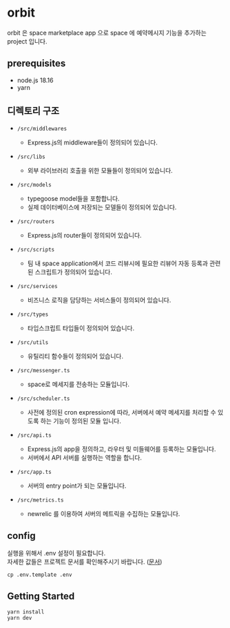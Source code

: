 # orbit
orbit 은 space marketplace app 으로 space 에 예약메시지 기능을 추가하는 project 입니다.

## prerequisites
* node.js 18.16
* yarn

## 디렉토리 구조
* `/src/middlewares`
  * Express.js의 middleware들이 정의되어 있습니다.

* `/src/libs`
  * 외부 라이브러리 호출을 위한 모듈들이 정의되어 있습니다.
  
* `/src/models`
  * typegoose model들을 포함합니다.
  * 실제 데이터베이스에 저장되는 모델들이 정의되어 있습니다.
  
* `/src/routers`
  * Express.js의 router들이 정의되어 있습니다.

* `/src/scripts`
  * 팀 내 space application에서 코드 리뷰시에 필요한 리뷰어 자동 등록과 관련된 스크립트가 정의되어 있습니다.
  
* `/src/services`
  * 비즈니스 로직을 담당하는 서비스들이 정의되어 있습니다.

* `/src/types`
  * 타입스크립트 타입들이 정의되어 있습니다.
  
* `/src/utils`
  * 유틸리티 함수들이 정의되어 있습니다.

* `/src/messenger.ts`
  * space로 메세지를 전송하는 모듈입니다.
  
* `/src/scheduler.ts`
  * 사전에 정의된 cron expression에 따라, 서버에서 예약 메세지를 처리할 수 있도록 하는 기능이 정의된 모듈 입니다.

* `/src/api.ts`
  * Express.js의 app을 정의하고, 라우터 및 미들웨어를 등록하는 모듈입니다.
  * 서버에서 API 서버를 실행하는 역할을 합니다.

* `/src/app.ts`
  * 서버의 entry point가 되는 모듈입니다.

* `/src/metrics.ts`
  * newrelic 를 이용하여 서버의 메트릭을 수집하는 모듈입니다.


## config
실행을 위해서 .env 설정이 필요합니다.  
자세한 값들은 프로젝트 문서를 확인해주시기 바랍니다. ([문서](https://beyond-imagination.jetbrains.space/documents/R98H81SkA4o))
```shell
cp .env.template .env
```

## Getting Started

```shell
yarn install
yarn dev
```
